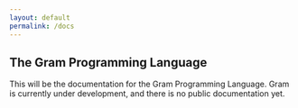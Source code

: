 ```yaml
---
layout: default
permalink: /docs
---
```


## The Gram Programming Language

This will be the documentation for the Gram Programming Language. Gram is currently under development, and there is no public documentation yet.
